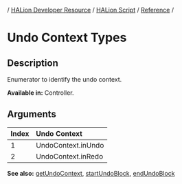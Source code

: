 / [HALion Developer Resource](../../HALion-Developer-Resource.md) / [HALion Script](./HALion-Script.md) / [Reference](./Reference.md) /

# Undo Context Types

## Description

Enumerator to identify the undo context.

**Available in:** Controller.

## Arguments

|Index|Undo Context|
|:-|:-|
|1|UndoContext.inUndo|
|2|UndoContext.inRedo|

**See also:** [getUndoContext](./getUndoContext.md), [startUndoBlock](./startUndoBlock.md), [endUndoBlock](./endUndoBlock.md)